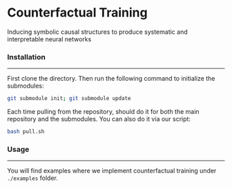 # Counterfactual Training

Inducing symbolic causal structures to produce systematic and interpretable neural networks

### Installation
*****
First clone the directory. Then run the following command to initialize the submodules:

```bash
git submodule init; git submodule update
```

Each time pulling from the repository, should do it for both the main repository and the submodules. You can also do it via our script:

```bash
bash pull.sh
```

### Usage
*****
You will find examples where we implement counterfactual training under `./examples` folder.
